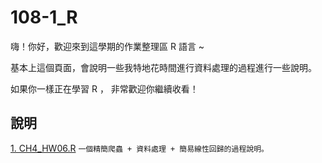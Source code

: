 # 108-1_R

嗨！你好，歡迎來到這學期的作業整理區 R 語言 ~

基本上這個頁面，會說明一些我特地花時間進行資料處理的過程進行一些說明。

如果你一樣正在學習 R ， 非常歡迎你繼續收看！

## 說明

[1. CH4_HW06.R](https://github.com/CHunYenc/108_1_R/blob/master/CH4/CH4_HW06_01_README.md)
```一個精簡爬蟲 + 資料處理 + 簡易線性回歸的過程說明。```
